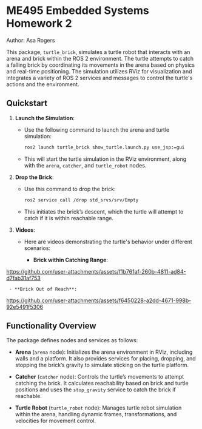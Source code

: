 <!--########################## Begin_Citation [14] ############################ -->


# ME495 Embedded Systems Homework 2
Author: Asa Rogers

This package, `turtle_brick`, simulates a turtle robot that interacts with an arena and brick within the ROS 2 environment. The turtle attempts to catch a falling brick by coordinating its movements in the arena based on physics and real-time positioning. The simulation utilizes RViz for visualization and integrates a variety of ROS 2 services and messages to control the turtle's actions and the environment.

## Quickstart

1. **Launch the Simulation**:
   - Use the following command to launch the arena and turtle simulation:
     ```bash
     ros2 launch turtle_brick show_turtle.launch.py use_jsp:=gui
     ```
   - This will start the turtle simulation in the RViz environment, along with the `arena`, `catcher`, and `turtle_robot` nodes.

2. **Drop the Brick**:
   - Use this command to drop the brick:
     ```bash
     ros2 service call /drop std_srvs/srv/Empty
     ```
   - This initiates the brick’s descent, which the turtle will attempt to catch if it is within reachable range.

3. **Videos**:
   - Here are videos demonstrating the turtle's behavior under different scenarios:

     - **Brick within Catching Range**: 


https://github.com/user-attachments/assets/f1b761af-260b-4811-ad84-d7fab31af753



     - **Brick Out of Reach**: 



https://github.com/user-attachments/assets/f6450228-a2dd-4671-998b-92e5491f5306


## Functionality Overview

The package defines nodes and services as follows:

- **Arena** (`arena` node): Initializes the arena environment in RViz, including walls and a platform. It also provides services for placing, dropping, and stopping the brick’s gravity to simulate sticking on the turtle platform.

- **Catcher** (`catcher` node): Controls the turtle’s movements to attempt catching the brick. It calculates reachability based on brick and turtle positions and uses the `stop_gravity` service to catch the brick if reachable.

- **Turtle Robot** (`turtle_robot` node): Manages turtle robot simulation within the arena, handling dynamic frames, transformations, and velocities for movement control.

<!--########################## End_Citation [14] ############################ -->
